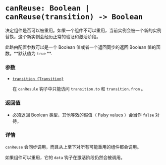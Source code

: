 # `canReuse: Boolean | canReuse(transition) -> Boolean`

决定组件是否可以被重用。如果一个组件不可以重用，当前实例会被一个新的实例替换，这个新实例会经历正常的验证和激活阶段。

此路由配置参数可以是一个 Boolean 值或者一个返回同步的返回 Boolean 值的函数。**默认值为 `true` **.

### 参数

- [`transition {Transition}`](hooks.md#transition-object)

  在 `canResule` 钩子中只能访问 `transition.to` 和 `transition.from` 。

### 返回值

- 必须返回 Boolean 类型，其他等效的假值（ Falsy values ）会当作 `false` 对待。

### 详情

`canReuse` 会同步调用，而且从上至下对所有可能重用的组件都会调用。

如果组件可以重用，它的 `data` 钩子在激活阶段仍然会被调用。
